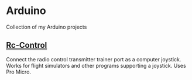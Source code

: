 # Arduino
Collection of my Arduino projects

## [Rc-Control](Rc-Control/Rc-Control.md)
Connect the radio control transmitter trainer port as a computer joystick.
Works for flight simulators and other programs supporting a joystick.
Uses Pro Micro.
